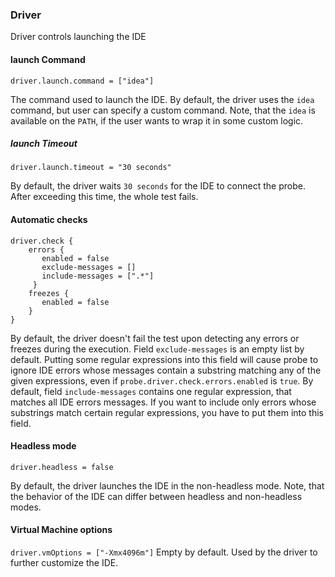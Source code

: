 ### Driver

Driver controls launching the IDE  

#### launch Command
`driver.launch.command = ["idea"]`

The command used to launch the IDE. By default, the driver uses the `idea` command, but user can specify a custom command. Note, that the `idea` is available on the `PATH`, if the user wants to wrap it in some custom logic. 
##### launch Timeout
`driver.launch.timeout = "30 seconds"`

By default, the driver waits `30 seconds` for the IDE to connect the probe. After exceeding this time, the whole test fails.  
#### Automatic checks
```
driver.check {
    errors {
       enabled = false
       exclude-messages = []
       include-messages = [".*"]
     }
    freezes {
       enabled = false
    }
}
```

By default, the driver doesn't fail the test upon detecting any errors or freezes during the execution.
Field `exclude-messages` is an empty list by default. Putting some regular expressions into this field will cause probe to ignore IDE errors whose messages contain a substring matching any of the given expressions, even if `probe.driver.check.errors.enabled` is `true`.
By default, field `include-messages` contains one regular expression, that matches all IDE errors messages. If you want to include only errors whose substrings match certain regular expressions, you have to
put them into this field. 

#### Headless mode
`driver.headless = false`

By default, the driver launches the IDE in the non-headless mode. Note, that the behavior of the IDE can differ between headless and non-headless modes.  

#### Virtual Machine options
`driver.vmOptions = ["-Xmx4096m"]`
Empty by default. Used by the driver to further customize the IDE. 